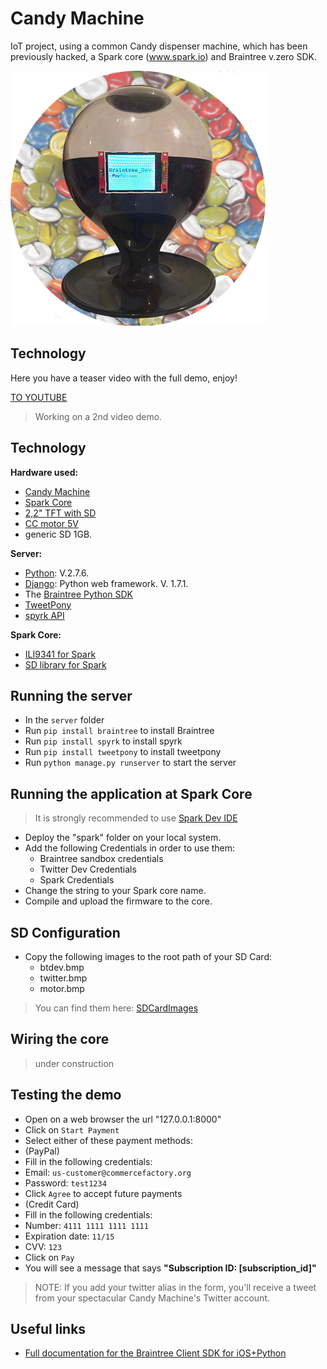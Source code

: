 Candy Machine
============

IoT project, using a common Candy dispenser machine, which has been previously hacked, a Spark core (www.spark.io) and Braintree v.zero SDK.

![example](https://github.com/albertuslm/CandyMachine/blob/master/media/repository/imageGithub.png)

## Technology
Here you have a teaser video with the full demo, enjoy!

[TO YOUTUBE](https://www.youtube.com/watch?v=n6iCVJZaXE4)

> Working on a 2nd video demo.

## Technology

**Hardware used:**

* [Candy Machine](http://www.ebay.es/itm/271330987882)
* [Spark Core](https://www.spark.io/)
* [2,2" TFT with SD](http://goo.gl/lDS3FH)
* [CC motor 5V](http://goo.gl/zLjKL4)
* generic SD 1GB.

**Server:**

* [Python](https://www.python.org/): V.2.7.6.
* [Django](https://www.djangoproject.com/): Python web framework. V. 1.7.1.
* The [Braintree Python SDK](https://github.com/braintree/braintree_python)
* [TweetPony](https://pypi.python.org/pypi/TweetPony)
* [spyrk API](https://pypi.python.org/pypi/spyrk)

**Spark Core:**

* [ILI9341 for Spark](https://github.com/pkourany/ILI9341_SPI_LCD)
* [SD library for Spark](https://github.com/technobly/SparkCore-SD)

## Running the server

* In the `server` folder
* Run `pip install braintree` to install Braintree
* Run `pip install spyrk` to install spyrk
* Run `pip install tweetpony` to install tweetpony
* Run `python manage.py runserver` to start the server

## Running the application at Spark Core

> It is strongly recommended to use [Spark Dev IDE](https://www.spark.io/dev)

* Deploy the "spark" folder on your local system.
* Add the following Credentials in order to use them:
  * Braintree sandbox credentials
  * Twitter Dev Credentials
  * Spark Credentials
* Change the string <yourDeviceCode> to your Spark core name.
* Compile and upload the firmware to the core.

## SD Configuration

* Copy the following images to the root path of your SD Card:
  * btdev.bmp
  * twitter.bmp
  * motor.bmp

> You can find them here: [SDCardImages](https://github.com/albertuslm/CandyMachine/tree/master/media/SD_images)

## Wiring the core

> under construction

## Testing the demo
* Open on a web browser the url "127.0.0.1:8000"
* Click on `Start Payment`
* Select either of these payment methods:
* (PayPal)
* Fill in the following credentials:
* Email: `us-customer@commercefactory.org`
* Password: `test1234`
* Click `Agree` to accept future payments
* (Credit Card)
* Fill in the following credentials:
* Number: `4111 1111 1111 1111`
* Expiration date: `11/15`
* CVV: `123`
* Click on `Pay`
* You will see a message that says __"Subscription ID: [subscription_id]"__

> NOTE: If you add your twitter alias in the form, you'll receive a tweet from your spectacular Candy Machine's Twitter account.


## Useful links

* [Full documentation for the Braintree Client SDK for iOS+Python](https://developers.braintreepayments.com/ios+python/start/overview)
